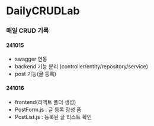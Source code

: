 # DailyCRUDLab

### 매일 CRUD 기록

#### 241015

- swagger 연동
- backend 기능 분리 (controller/entity/repository/service)
- post 기능(글 등록)

#### 241016

- frontend(리액트 폴더 생성)
- PostForm.js : 글 등록 장성 폼 
- PostList.js : 등록된 글 리스트 확인